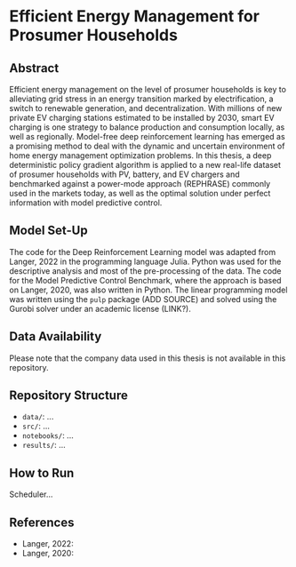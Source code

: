 # Efficient Energy Management for Prosumer Households

## Abstract
Efficient energy management on the level of prosumer households is key to alleviating grid stress in an energy transition marked by electrification, a switch to renewable generation, and decentralization. With millions of new private EV charging stations estimated to be installed by 2030, smart EV charging is one strategy to balance production and consumption locally, as well as regionally. Model-free deep reinforcement learning has emerged as a promising method to deal with the dynamic and uncertain environment of home energy management optimization problems. In this thesis, a deep deterministic policy gradient algorithm is applied to a new real-life dataset of prosumer households with PV, battery, and EV chargers and benchmarked against a power-mode approach (REPHRASE) commonly used in the markets today, as well as the optimal solution under perfect information with model predictive control.

## Model Set-Up
The code for the Deep Reinforcement Learning model was adapted from Langer, 2022 in the programming language Julia. Python was used for the descriptive analysis and most of the pre-processing of the data. The code for the Model Predictive Control Benchmark, where the approach is based on Langer, 2020, was also written in Python. The linear programming model was written using the `pulp` package (ADD SOURCE) and solved using the Gurobi solver under an academic license (LINK?).

## Data Availability
Please note that the company data used in this thesis is not available in this repository.

## Repository Structure
- `data/`: ...
- `src/`: ...
- `notebooks/`: ...
- `results/`: ...

## How to Run
Scheduler...

## References
- Langer, 2022:
- Langer, 2020:

